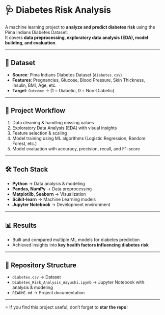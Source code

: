  # 🩺 Diabetes Risk Analysis

A machine learning project to **analyze and predict diabetes risk** using the Pima Indians Diabetes Dataset.  
It covers **data preprocessing, exploratory data analysis (EDA), model building, and evaluation**.  

---

## 📂 Dataset
- **Source**: Pima Indians Diabetes Dataset (`diabetes.csv`)  
- **Features**: Pregnancies, Glucose, Blood Pressure, Skin Thickness, Insulin, BMI, Age, etc.  
- **Target**: `Outcome` → (1 = Diabetic, 0 = Non-Diabetic)  

---

## 🚀 Project Workflow
1. Data cleaning & handling missing values  
2. Exploratory Data Analysis (EDA) with visual insights  
3. Feature selection & scaling  
4. Model training using ML algorithms (Logistic Regression, Random Forest, etc.)  
5. Model evaluation with accuracy, precision, recall, and F1-score  

---

## 🛠️ Tech Stack
- **Python** → Data analysis & modeling  
- **Pandas, NumPy** → Data preprocessing  
- **Matplotlib, Seaborn** → Visualization  
- **Scikit-learn** → Machine Learning models  
- **Jupyter Notebook** → Development environment  

---

## 📊 Results
- Built and compared multiple ML models for diabetes prediction  
- Achieved insights into **key health factors influencing diabetes risk**  

---

## 📁 Repository Structure
- `diabetes.csv` → Dataset  
- `Diabetes_Risk_Analysis_Aayushi.ipynb` → Jupyter Notebook with analysis & modeling  
- `README.md` → Project documentation  

---

⭐ If you find this project useful, don’t forget to **star the repo**!  

